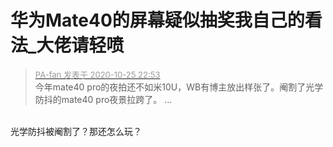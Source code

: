 # 华为Mate40的屏幕疑似抽奖我自己的看法_大佬请轻喷


<div class="quote"><blockquote><font size="2"><a href="https://www.hostloc.com/forum.php?mod=redirect&amp;goto=findpost&amp;pid=9351725&amp;ptid=758201" target="_blank"><font color="#999999">PA-fan 发表于 2020-10-25 22:53</font></a></font><br />
今年mate40 pro的夜拍还不如米10U，WB有博主放出样张了。阉割了光学防抖的mate40 pro夜景拉跨了。 ...</blockquote></div><br />
光学防抖被阉割了？那还怎么玩？
